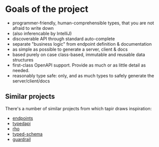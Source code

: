 # Goals of the project

* programmer-friendly, human-comprehensible types, that you are not afraid to write down
* (also inferencable by IntelliJ)
* discoverable API through standard auto-complete
* separate "business logic" from endpoint definition & documentation
* as simple as possible to generate a server, client & docs
* based purely on case class-based, immutable and reusable data structures
* first-class OpenAPI support. Provide as much or as little detail as needed.
* reasonably type safe: only, and as much types to safely generate the server/client/docs

## Similar projects

There's a number of similar projects from which tapir draws inspiration:

* [endpoints](https://github.com/julienrf/endpoints)
* [typedapi](https://github.com/pheymann/typedapi)
* [rho](https://github.com/http4s/rho)
* [typed-schema](https://github.com/TinkoffCreditSystems/typed-schema)
* [guardrail](https://github.com/twilio/guardrail)
